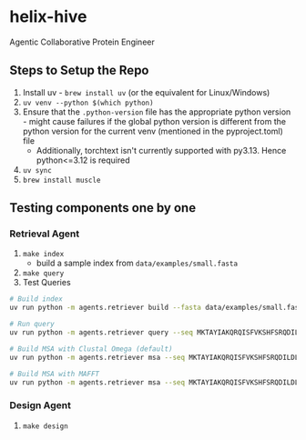 # helix-hive
Agentic Collaborative Protein Engineer

## Steps to Setup the Repo

1. Install uv - `brew install uv` (or the equivalent for Linux/Windows)
2. `uv venv --python $(which python)`
3. Ensure that the `.python-version` file has the appropriate python version - might cause failures if the global python version is different from the python version for the current venv (mentioned in the pyproject.toml) file
    - Additionally, torchtext isn't currently supported with py3.13. Hence python<=3.12 is required
4. `uv sync`
5. `brew install muscle`

## Testing components one by one

### Retrieval Agent
1. `make index`
    - build a sample index from `data/examples/small.fasta`
2. `make query`
3. Test Queries
```bash
# Build index
uv run python -m agents.retriever build --fasta data/examples/small.fasta

# Run query
uv run python -m agents.retriever query --seq MKTAYIAKQRQISFVKSHFSRQDILDLWQ --k 5

# Build MSA with Clustal Omega (default)
uv run python -m agents.retriever msa --seq MKTAYIAKQRQISFVKSHFSRQDILDLWQ --k 5

# Build MSA with MAFFT
uv run python -m agents.retriever msa --seq MKTAYIAKQRQISFVKSHFSRQDILDLWQ --k 5 --tool mafft

```

### Design Agent
1. `make design`